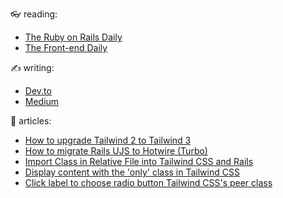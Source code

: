👓 reading:
- <a href="https://app.mailbrew.com/TheVanHolder/daily-ruby-on-rails-feed-jJhaGADqdv1r">The Ruby on Rails Daily</a> 
- <a href="https://app.mailbrew.com/TheVanHolder/the-frontend-daily-feWJESTRhD00">The Front-end Daily</a> 

✍️ writing:
- [Dev.to](https://dev.to/thomasvanholder)
- [Medium](https://medium.com/@thomasvanholder)

📝 articles:
- [How to upgrade Tailwind 2 to Tailwind 3 ](https://dev.to/thomasvanholder/how-to-upgrade-tailwind-2-to-tailwind-3-2a3c) 
- [How to migrate Rails UJS to Hotwire (Turbo) ](https://dev.to/thomasvanholder/how-to-migrate-rails-ujs-to-hotwire-turbo-hdh)
- [Import Class in Relative File into Tailwind CSS and Rails](https://dev.to/thomasvanholder/extract-class-in-relative-file-with-rails-and-tailwind-css-50ii)
- [Display content with the 'only' class in Tailwind CSS ](https://dev.to/thomasvanholder/display-content-with-the-only-class-in-tailwindcss-4glh)
- [Click label to choose radio button Tailwind CSS's peer class ](https://dev.to/thomasvanholder/click-label-to-choose-radio-button-tailwindcsss-peer-class-39nb)
